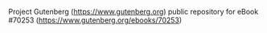 Project Gutenberg (https://www.gutenberg.org) public repository for
eBook #70253 (https://www.gutenberg.org/ebooks/70253)
